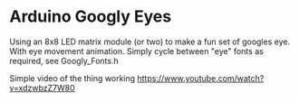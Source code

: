 # Arduino Googly Eyes
Using an 8x8 LED matrix module (or two) to make a fun set of googles eye. With eye movement animation.
Simply cycle between "eye" fonts as required, see Googly_Fonts.h

Simple video of the thing working https://www.youtube.com/watch?v=xdzwbzZ7W80

